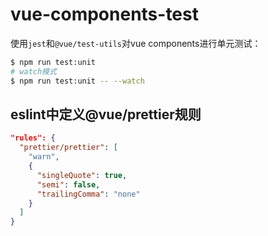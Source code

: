 # vue-components-test

使用`jest`和`@vue/test-utils`对vue components进行单元测试：

```bash
$ npm run test:unit
# watch模式
$ npm run test:unit -- --watch
```

## eslint中定义@vue/prettier规则

```json
"rules": {
  "prettier/prettier": [
    "warn",
    {
      "singleQuote": true,
      "semi": false,
      "trailingComma": "none"
    }
  ]
}
```
